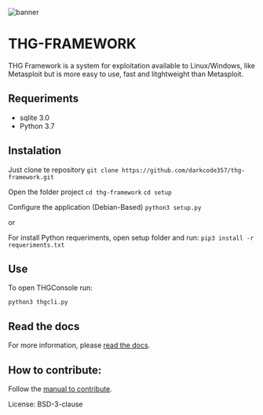 ![banner](https://github.com/darkcode357/thg-framework/blob/master/documentation/xss_main.jpg)
# THG-FRAMEWORK

THG Framework is a system for exploitation available to Linux/Windows, like Metasploit but is more easy to use, fast and litghtweight than Metasploit.

## Requeriments
- sqlite 3.0
- Python 3.7

## Instalation
Just clone te repository
`git clone https://github.com/darkcode357/thg-framework.git`

Open the folder project
`cd thg-framework`
`cd setup`

Configure the application (Debian-Based)
`python3 setup.py`

or

For install Python requeriments, open setup folder and run:
`pip3 install -r requeriments.txt`

## Use
To open THGConsole run:
```
python3 thgcli.py
```

## Read the docs
For more information, please [read the docs](https://darkcode357.github.io/thg-framework/). 

## How to contribute:
Follow the [manual to contribute](https://darkcode357.github.io/thg-framework/contributing/get-started/).

License: BSD-3-clause
